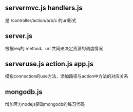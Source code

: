 
## servermvc.js handlers.js
是 /controller/action/a/b/c 的url形式

## server.js
根据req的 method、url 共同来决定资源的调度情况

## serveruse.js action.js app.js
模拟connection的use方法，添加路径与action中方法的对应关系

## mongodb.js 
增加官方nodejs驱动mongodb的练习代码